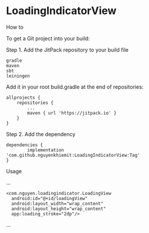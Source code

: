 # LoadingIndicatorView

How to

To get a Git project into your build:

Step 1. Add the JitPack repository to your build file

    gradle
    maven
    sbt
    leiningen

Add it in your root build.gradle at the end of repositories:

	allprojects {
		repositories {
			...
			maven { url 'https://jitpack.io' }
		}
	}

Step 2. Add the dependency

	dependencies {
	        implementation 'com.github.nguyenkhiemit:LoadingIndicatorView:Tag'
	}

Usage

...

    <com.nguyen.loadingindicator.LoadingView
      android:id="@+id/loadingView"
      android:layout_width="wrap_content"
      android:layout_height="wrap_content"
      app:loading_stroke="2dp"/>
     
...
       
